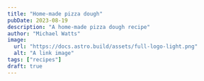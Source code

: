 ```yaml
---
title: "Home-made pizza dough"
pubDate: 2023-08-19
description: "A home-made pizza dough recipe"
author: "Michael Watts"
image:
  url: "https://docs.astro.build/assets/full-logo-light.png"
  alt: "A link image"
tags: ["recipes"]
draft: true
---
```

